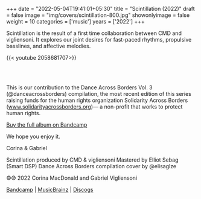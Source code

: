 +++
date = "2022-05-04T19:41:01+05:30"
title = "Scintillation (2022)"
draft = false
image = "img/covers/scintillation-800.jpg"
showonlyimage = false
weight = 10
categories = ['music']
years = ['2022']
+++

Scintillation is the result of a first time collaboration between CMD and vigliensoni. It explores our joint desires for fast-paced rhythms, propulsive basslines, and affective melodies.
<!--more-->


{{< youtube 2058681707>}}

<br/><br/>



This is our contribution to the Dance Across Borders Vol. 3 (@danceacrossborders) compilation, the most recent edition of this series raising funds for the human rights organization Solidarity Across Borders (www.solidarityacrossborders.org)— a non-profit that works to protect human rights.

[Buy the full album on Bandcamp](https://mtldancesacrossborders.bandcamp.com/album/vol-3-mdab03)


We hope you enjoy it. 

Corina & Gabriel

Scintillation produced by CMD & vigliensoni
Mastered by Elliot Sebag (Smart DSP)
Dance Across Borders compilation cover by @elisaglze

©℗ 2022 Corina MacDonald and Gabriel Vigliensoni

[Bandcamp](https://mtldancesacrossborders.bandcamp.com/album/vol-3-mdab03) | [MusicBrainz](https://musicbrainz.org/release-group/f7b51b64-05c9-40cc-926f-565705d909a6) | [Discogs](https://www.discogs.com/release/22726244-vigliensoni-Clastic-Music)



